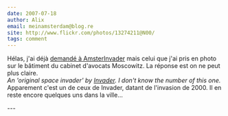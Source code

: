 ```yaml
---
date: 2007-07-18
author: Alix
email: meinamsterdam@blog.re
site: http://www.flickr.com/photos/13274211@N00/
tags: comment
---
```


<p>
Hélas, j'ai déjà <a href="http://www.flickr.com/photos/13274211@N00/176195613/">demandé à  AmsterInvader</a> mais celui que j'ai pris en photo sur le bâtiment du cabinet d'avocats Moscowitz. La réponse est on ne peut plus claire. <br/>
<i>An 'original space invader' by <a href="http://www.space-invaders.com/">Invader</a>. I don't know the number of this one.</i> <br/>
Apparement c'est un de ceux de Invader, datant de l'invasion de 2000. Il en reste encore quelques uns dans la ville...
</p>
---